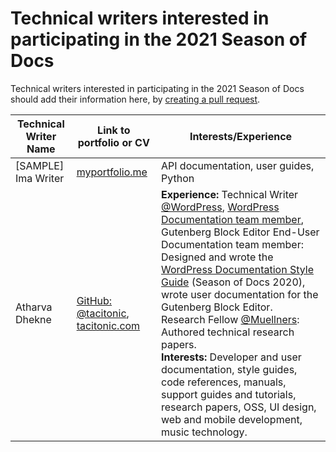 # Technical writers interested in participating in the 2021 Season of Docs

Technical writers interested in participating in the 2021 Season of Docs should add their information here, by [creating a pull request](https://docs.github.com/en/github/collaborating-with-issues-and-pull-requests/creating-a-pull-request).

Technical Writer Name | Link to portfolio or CV | Interests/Experience
---------------------- | ------------------------| ---------
[SAMPLE] Ima Writer | [myportfolio.me](http://example.com) | API documentation, user guides, Python
Atharva Dhekne | [GitHub: @tacitonic](https://github.com/tacitonic), [tacitonic.com](https://tacitonic.com) | **Experience:** Technical Writer [@WordPress](https://github.com/WordPress), [WordPress Documentation team member](https://profiles.wordpress.org/tacitonic), Gutenberg Block Editor End-User Documentation team member: Designed and wrote the [WordPress Documentation Style Guide](https://github.com/WordPress/WordPress-Documentation-Style-Guide) (Season of Docs 2020), wrote user documentation for the Gutenberg Block Editor.<br>Research Fellow [@Muellners](https://github.com/muellners): Authored technical research papers.<br>**Interests:** Developer and user documentation, style guides, code references, manuals, support guides and tutorials, research papers, OSS, UI design, web and mobile development, music technology.
